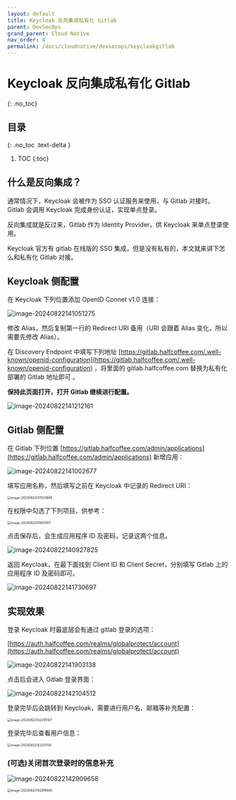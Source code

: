 ```yaml
---
layout: default
title: Keycloak 反向集成私有化 Gitlab
parent: DevSecOps
grand_parent: Cloud Native
nav_order: 4
permalink: /docs/cloudnative/devsecops/keycloakgitlab
---
```


# Keycloak 反向集成私有化 Gitlab

{: .no_toc}

## 目录

{: .no_toc .text-delta }


1. TOC
{:toc}

## 什么是反向集成？

通常情况下，Keycloak 会被作为 SSO 认证服务来使用，与 Gitlab 对接时， Gitlab 会调用 Keycloak 完成身份认证，实现单点登录。

反向集成就是反过来，Gitlab 作为 Identity Provider，供 Keycloak 来单点登录使用。

Keycloak 官方有 gitlab 在线版的 SSO 集成，但是没有私有的，本文就来讲下怎么和私有化 Gitlab 对接。

## Keycloak 侧配置

在 Keycloak 下列位置添加 OpenID Connet v1.0 连接：

![image-20240822141051275](../../../pics/image-20240822141051275.png)

修改 Alias，然后复制第一行的 Redirect URI 备用（URI 会跟着 Alias 变化，所以需要先修改 Alias）。

在 Discovery Endpoint 中填写下列地址 [https://gitlab.halfcoffee.com/.well-known/openid-configuration](https://gitlab.halfcoffee.com/.well-known/openid-configuration) ，将里面的 gitlab.halfcoffee.com 替换为私有化部署的 Gitlab 地址即可 。

**保持此页面打开，打开 Gitlab 继续进行配置。**

![image-20240822141212161](../../../pics/image-20240822141212161.png)



## Gitlab 侧配置

在 Gitlab 下列位置 [https://gitlab.halfcoffee.com/admin/applications](https://gitlab.halfcoffee.com/admin/applications) 新增应用：

![image-20240822141002677](../../../pics/image-20240822141002677.png)

填写应用名称，然后填写之前在 Keycloak 中记录的 Redirect URI：

<img src="../../../pics/image-20240822141503698.png" alt="image-20240822141503698" style="zoom:50%;" />

在权限中勾选了下列项目，供参考：

<img src="../../../pics/image-20240822141601917.png" alt="image-20240822141601917" style="zoom:50%;" />

点击保存后，会生成应用程序 ID 及密码，记录这两个信息。

![image-20240822140927825](../../../pics/image-20240822140927825.png)

返回 Keycloak，在最下面找到 Client ID 和 Client Secret，分别填写 Gitlab 上的应用程序 ID 及密码即可。

![image-20240822141730697](../../../pics/image-20240822141730697.png)

## 实现效果

登录 Keycloak 时最底层会有通过 gitlab 登录的选项：

[https://auth.halfcoffee.com/realms/globalprotect/account](https://auth.halfcoffee.com/realms/globalprotect/account)



![image-20240822141903138](../../../pics/image-20240822141903138.png)

点击后会进入 Gitlab 登录界面：

![image-20240822142104512](../../../pics/image-20240822142104512.png)

登录完毕后会跳转到 Keycloak，需要进行用户名、邮箱等补充配置：

<img src="../../../pics/image-20240822142205107.png" alt="image-20240822142205107" style="zoom:50%;" />

登录完毕后查看用户信息：

<img src="../../../pics/image-20240822142331130.png" alt="image-20240822142331130" style="zoom:50%;" />

### (可选)关闭首次登录时的信息补充



![image-20240822142909658](../../../pics/image-20240822142909658.png)

<img src="../../../pics/image-20240822142919945.png" alt="image-20240822142919945" style="zoom:50%;" />
